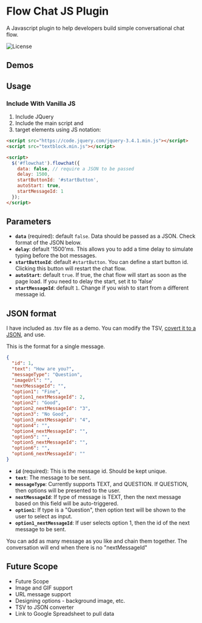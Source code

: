 # Flow Chat JS Plugin

A Javascript plugin to help developers build simple conversational chat flow.

![License](https://img.shields.io/npm/l/@oclif/example-plugin-js.svg)

## Demos


## Usage
### Include With Vanilla JS

1. Include JQuery
1. Include the main script and
2. target elements using JS notation:

```html
<script src="https://code.jquery.com/jquery-3.4.1.min.js"></script>
<script src="textblock.min.js"></script>

<script>
  $('#flowchat').flowchat({
    data: false, // require a JSON to be passed
    delay: 1500,
    startButtonId: '#startButton',
    autoStart: true,
    startMessageId: 1
  });
</script>

```

## Parameters

- **`data`** (required): default `false`. Data should be passed as a JSON. Check format of the JSON below.
- **`delay`**: default '1500'ms. This allows you to add a time delay to simulate typing before the bot messages.
- **`startButtonId`**: default `#startButton`. You can define a start button id. Clicking this button will restart the chat flow.
- **`autoStart`**: default `true`. If true, the chat flow will start as soon as the page load. If you need to delay the start, set it to 'false'
- **`startMessageId`**: default `1`. Change if you wish to start from a different message id.

## JSON format

I have included as .tsv file as a demo. You can modify the TSV, [covert it to a JSON](https://www.csvjson.com/csv2json), and use.


This is the format for a single message.
```json
{
  "id": 1,
  "text": "How are you?",
  "messageType": "Question",
  "imageUrl": "",
  "nextMessageId": "",
  "option1": "Fine",
  "option1_nextMessageId": 2,
  "option2": "Good",
  "option2_nextMessageId": "3",
  "option3": "No Good",
  "option3_nextMessageId": "4",
  "option4": "",
  "option4_nextMessageId": "",
  "option5": "",
  "option5_nextMessageId": "",
  "option6": "",
  "option6_nextMessageId": ""
}
```

- **`id`** (required): This is the message id. Should be kept unique.
- **`text`**: The message to be sent.
- **`messageType`**: Currently supports TEXT, and QUESTION. If QUESTION, then options will be presented to the user.
- **`nextMessageId`**: If type of message is TEXT, then the next message based on this field will be auto-triggered.
- **`option1`**: If type is a "Question", then option text will be shown to the user to select as input.
- **`option1_nextMessageId`**: If user selects option 1, then the id of the next message to be sent.

You can add as many message as you like and chain them together. The conversation will end when there is no "nextMessageId"

## Future Scope

- Future Scope
- Image and GIF support
- URL message support
- Designing options - background image, etc.
- TSV to JSON converter
- Link to Google Spreadsheet to pull data
